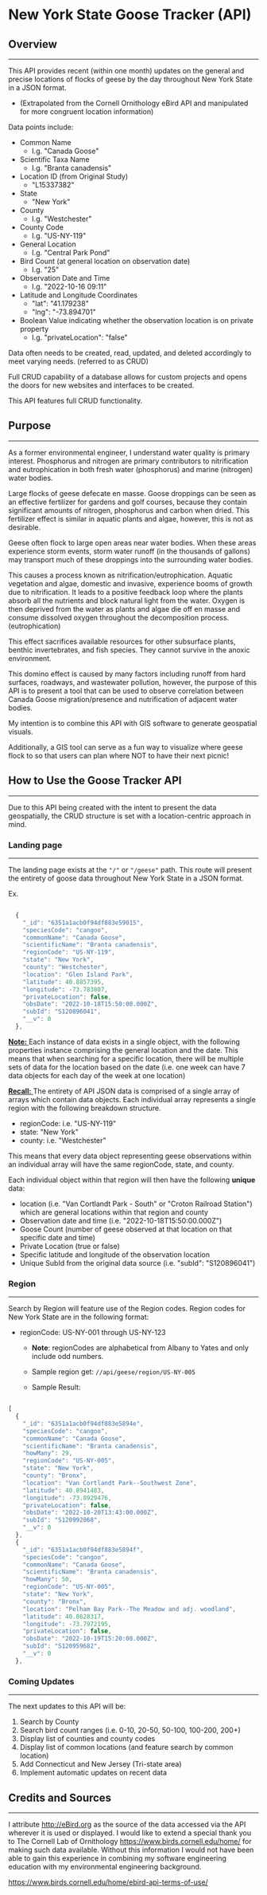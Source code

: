 # New York State Goose Tracker (API)

## Overview

---

This API provides recent (within one month) updates on the general and precise locations of flocks of geese by the day throughout New York State in a JSON format.

- (Extrapolated from the Cornell Ornithology eBird API and manipulated for more congruent location information)

Data points include:

- Common Name
  - I.g. "Canada Goose"
- Scientific Taxa Name
  - I.g. "Branta canadensis"
- Location ID (from Original Study)
  - "L15337382"
- State
  - "New York"
- County
  - I.g. "Westchester"
- County Code
  - I.g. "US-NY-119"
- General Location
  - I.g. "Central Park Pond"
- Bird Count (at general location on observation date)
  - I.g. "25"
- Observation Date and Time
  - I.g. "2022-10-16 09:11"
- Latitude and Longitude Coordinates
  - "lat": "41.179238"
  - "lng": "-73.894701"
- Boolean Value indicating whether the observation location is on private property
  - I.g. "privateLocation": "false"

Data often needs to be created, read, updated, and deleted accordingly to meet varying needs. (referred to as CRUD)

Full CRUD capability of a database allows for custom projects and opens the doors for new websites and interfaces to be created.

This API features full CRUD functionality.

## Purpose

---

As a former environmental engineer, I understand water quality is primary interest.
Phosphorus and nitrogen are primary contributors to nitrification and eutrophication in both fresh water (phosphorus) and marine (nitrogen) water bodies.

Large flocks of geese defecate en masse.
Goose droppings can be seen as an effective fertilizer for gardens and golf courses,  because they contain significant amounts of nitrogen, phosphorus and carbon when dried.
This fertilizer effect is similar in aquatic plants and algae, however, this is not as desirable.

Geese often flock to large open areas near water bodies. When these areas experience storm events, storm water runoff (in the thousands of gallons) may transport much of these droppings into the surrounding water bodies.

This causes a process known as nitrification/eutrophication. Aquatic vegetation and algae, domestic and invasive, experience booms of growth due to nitrification. It leads to a positive feedback loop where the plants absorb all the nutrients and block natural light from the water. Oxygen is then deprived from the water as plants and algae die off en masse and consume dissolved oxygen throughout the decomposition process. (eutrophication)

This effect sacrifices available resources for other subsurface plants, benthic invertebrates, and fish species. They cannot survive in the anoxic environment.

This domino effect is caused by many factors including runoff from hard surfaces, roadways, and wastewater pollution, however, the purpose of this API is to present a tool that can be used to observe correlation between Canada Goose migration/presence and nutrification of adjacent water bodies.

My intention is to combine this API with GIS software to generate geospatial visuals.

Additionally, a GIS tool can serve as a fun way to visualize where geese flock to so that users can plan where NOT to have their next picnic!

## How to Use the Goose Tracker API

---

Due to this API being created with the intent to present the data geospatially, the CRUD structure is set with a location-centric approach in mind.

### Landing page

---

The landing page exists at the `"/"` or `"/geese"` path.
This route will present the entirety of goose data throughout New York State in a JSON format.

Ex.

```javascript

  {
    "_id": "6351a1acb0f94df883e59015",
    "speciesCode": "cangoo",
    "commonName": "Canada Goose",
    "scientificName": "Branta canadensis",
    "regionCode": "US-NY-119",
    "state": "New York",
    "county": "Westchester",
    "location": "Glen Island Park",
    "latitude": 40.8857395,
    "longitude": -73.783807,
    "privateLocation": false,
    "obsDate": "2022-10-18T15:50:00.000Z",
    "subId": "S120896041",
    "__v": 0
  },

```

<u> **Note:** </u> Each instance of data exists in a single object, with the following properties instance comprising the general location and the date. This means that when searching for a specific location, there will be multiple sets of data for the location based on the date (i.e. one week can have 7 data objects for each day of the week at one location)

<u> **Recall:** </u> The entirety of API JSON data is comprised of a single array of arrays which contain data objects. Each individual array represents a single region with the following breakdown structure.

- regionCode: i.e. "US-NY-119"
- state: "New York"
- county: i.e. "Westchester"

This means that every data object representing geese observations within an individual array will have the same regionCode, state, and county.

Each individual object within that region will then have the following **unique** data:

- location (i.e. "Van Cortlandt Park - South" or "Croton Railroad Station") which are general locations within that region and county
- Observation date and time (i.e. "2022-10-18T15:50:00.000Z")
- Goose Count (number of geese observed at that location on that specific date and time)
- Private Location (true or false)
- Specific latitude and longitude of the observation location
- Unique SubId from the original data source (i.e. "subId": "S120896041")

### Region

---

Search by Region will feature use of the Region codes.
Region codes for New York State are in the following format:

- regionCode: US-NY-001 through US-NY-123
  - **Note**: regionCodes are alphabetical from Albany to Yates and only include odd numbers.
  
  - Sample region get:
  `//api/geese/region/US-NY-005`

  - Sample Result:

```javascript

[
  {
    "_id": "6351a1acb0f94df883e5894e",
    "speciesCode": "cangoo",
    "commonName": "Canada Goose",
    "scientificName": "Branta canadensis",
    "howMany": 29,
    "regionCode": "US-NY-005",
    "state": "New York",
    "county": "Bronx",
    "location": "Van Cortlandt Park--Southwest Zone",
    "latitude": 40.8941483,
    "longitude": -73.8929476,
    "privateLocation": false,
    "obsDate": "2022-10-20T13:43:00.000Z",
    "subId": "S120992068",
    "__v": 0
  },
  {
    "_id": "6351a1acb0f94df883e5894f",
    "speciesCode": "cangoo",
    "commonName": "Canada Goose",
    "scientificName": "Branta canadensis",
    "howMany": 50,
    "regionCode": "US-NY-005",
    "state": "New York",
    "county": "Bronx",
    "location": "Pelham Bay Park--The Meadow and adj. woodland",
    "latitude": 40.8628317,
    "longitude": -73.7972195,
    "privateLocation": false,
    "obsDate": "2022-10-19T15:20:00.000Z",
    "subId": "S120959682",
    "__v": 0
  },

```

### Coming Updates

---

The next updates to this API will be:

1. Search by County
2. Search bird count ranges (i.e. 0-10, 20-50, 50-100, 100-200, 200+)
3. Display list of counties and county codes
4. Display list of common locations (and feature search by common location)
5. Add Connecticut and New Jersey (Tri-state area)
6. Implement automatic updates on recent data

## Credits and Sources

---

I attribute <http://eBird.org> as the source of the data accessed via the API wherever it is used or displayed.
I would like to extend a special thank you to The Cornell Lab of Ornithology <https://www.birds.cornell.edu/home/> for making such data  available. Without this information I would not have been able to gain this experience in combining my software engineering education with my environmental engineering background.

<https://www.birds.cornell.edu/home/ebird-api-terms-of-use/>
